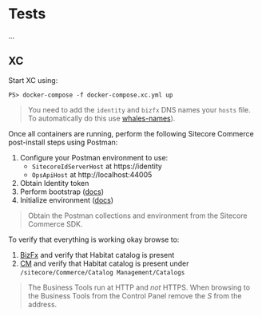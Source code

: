 # Tests

...

## XC

Start XC using:

```
PS> docker-compose -f docker-compose.xc.yml up
```

> You need to add the `identity` and `bizfx` DNS names your `hosts` file. To automatically do this use [whales-names](https://github.com/gregolsky/whales-names)).

Once all containers are running, perform the following Sitecore Commerce post-install steps using Postman:

1. Configure your Postman environment to use:
    - `SitecoreIdServerHost` at https://identity
    - `OpsApiHost` at http://localhost:44005
1. Obtain Identity token
1. Perform bootstrap ([docs](https://doc.sitecore.com/developers/92/sitecore-experience-commerce/en/bootstrap-the-commerce-engine.html))
1. Initialize environment ([docs](https://doc.sitecore.com/developers/92/sitecore-experience-commerce/en/clean-and-initialize-the-environment.html))

> Obtain the Postman collections and environment from the Sitecore Commerce SDK.

To verify that everything is working okay browse to:

1. [BizFx](http://localhost:4200) and verify that Habitat catalog is present
1. [CM](http://localhost:44001/sitecore) and verify that Habitat catalog is present under `/sitecore/Commerce/Catalog Management/Catalogs`

> The Business Tools run at HTTP and *not* HTTPS. When browsing to the Business Tools from the Control Panel remove the *S* from the address.

